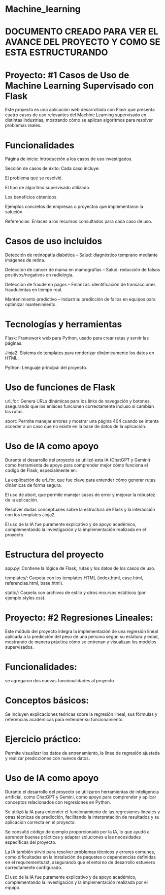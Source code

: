# Machine_learning

# DOCUMENTO CREADO PARA VER EL AVANCE DEL PROYECTO Y COMO SE ESTA ESTRUCTURANDO 
# Proyecto: #1 Casos de Uso de Machine Learning Supervisado con Flask

Este proyecto es una aplicación web desarrollada con Flask que presenta cuatro casos de uso relevantes del Machine Learning supervisado en distintas industrias, mostrando cómo se aplican algoritmos para resolver problemas reales.

# Funcionalidades

Página de inicio: Introducción a los casos de uso investigados.

Sección de casos de éxito: Cada caso incluye:

El problema que se resolvió.

El tipo de algoritmo supervisado utilizado.

Los beneficios obtenidos.

Ejemplos concretos de empresas o proyectos que implementaron la solución.

Referencias: Enlaces a los recursos consultados para cada caso de uso.

# Casos de uso incluidos

Detección de retinopatía diabética – Salud: diagnóstico temprano mediante imágenes de retina.

Detección de cáncer de mama en mamografías – Salud: reducción de falsos positivos/negativos en radiología.

Detección de fraude en pagos – Finanzas: identificación de transacciones fraudulentas en tiempo real.

Mantenimiento predictivo – Industria: predicción de fallos en equipos para optimizar mantenimiento.

# Tecnologías y herramientas

Flask: Framework web para Python, usado para crear rutas y servir las páginas.

Jinja2: Sistema de templates para renderizar dinámicamente los datos en HTML.

Python: Lenguaje principal del proyecto.

# Uso de funciones de Flask

url_for: Genera URLs dinámicas para los links de navegación y botones, asegurando que los enlaces funcionen correctamente incluso si cambian las rutas.

abort: Permite manejar errores y mostrar una página 404 cuando se intenta acceder a un caso que no existe en la base de datos de la aplicación.

# Uso de IA como apoyo

Durante el desarrollo del proyecto se utilizó esta IA (ChatGPT y Gemini) como herramienta de apoyo para comprender mejor cómo funciona el código de Flask, especialmente en:

La explicación de url_for, que fue clave para entender cómo generar rutas dinámicas de forma segura.

El uso de abort, que permite manejar casos de error y mejorar la robustez de la aplicación.

Resolver dudas conceptuales sobre la estructura de Flask y la interacción con los templates Jinja2.

El uso de la IA fue puramente explicativo y de apoyo académico, complementando la investigación y la implementación realizada en el proyecto.

# Estructura del proyecto

app.py: Contiene la lógica de Flask, rutas y los datos de los casos de uso.

templates/: Carpeta con los templates HTML (index.html, case.html, referencias.html, base.html).

static/: Carpeta con archivos de estilo y otros recursos estáticos (por ejemplo styles.css).

# Proyecto: #2 Regresiones Lineales:

Este módulo del proyecto integra la implementación de una regresión lineal aplicada a la predicción del peso de una persona según su estatura y edad, mostrando de manera práctica cómo se entrenan y visualizan los modelos supervisados.

# Funcionalidades:

se agregaron dos nuevas funcionalidades al proyecto

# Conceptos básicos:

Se incluyen explicaciones teóricas sobre la regresión lineal, sus fórmulas y referencias académicas para entender su funcionamiento.

# Ejercicio práctico:
Permite visualizar los datos de entrenamiento, la línea de regresión ajustada y realizar predicciones con nuevos datos.

# Uso de IA como apoyo

Durante el desarrollo del proyecto se utilizaron herramientas de inteligencia artificial, como ChatGPT y Gemini, como apoyo para comprender y aplicar conceptos relacionados con regresiones en Python.

Se utilizó la IA para entender el funcionamiento de las regresiones lineales y otras técnicas de predicción, facilitando la interpretación de resultados y su aplicación correcta en el proyecto.

Se consultó código de ejemplo proporcionado por la IA, lo que ayudó a aprender buenas prácticas y adaptar soluciones a las necesidades específicas del proyecto.

La IA también sirvió para resolver problemas técnicos y errores comunes, como dificultades en la instalación de paquetes o dependencias definidas en el requirements.txt, asegurando que el entorno de desarrollo estuviera correctamente configurado.

El uso de la IA fue puramente explicativo y de apoyo académico, complementando la investigación y la implementación realizada por el equipo.
